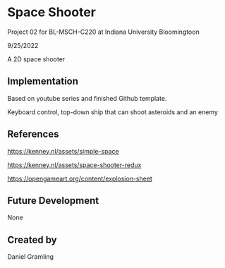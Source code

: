 # Space Shooter

Project 02 for BL-MSCH-C220 at Indiana University Bloomingtoon

9/25/2022

A 2D space shooter

## Implementation
Based on youtube series and finished Github template.

Keyboard control, top-down ship that can shoot asteroids and an enemy

## References

https://kenney.nl/assets/simple-space

https://kenney.nl/assets/space-shooter-redux

https://opengameart.org/content/explosion-sheet

## Future Development
None

## Created by
Daniel Gramling

